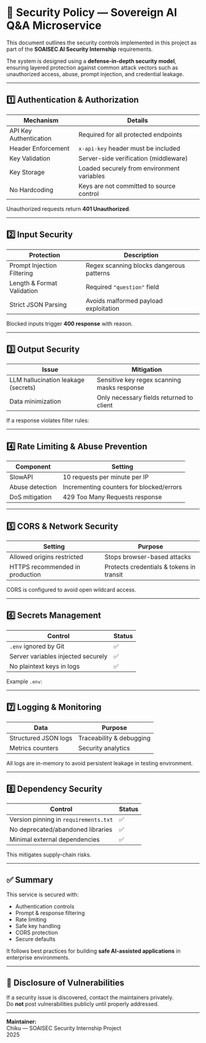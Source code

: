 # 🔐 Security Policy — Sovereign AI Q&A Microservice

This document outlines the security controls implemented in this project as part of the **SOAISEC AI Security Internship** requirements.

The system is designed using a **defense-in-depth security model**, ensuring layered protection against common attack vectors such as unauthorized access, abuse, prompt injection, and credential leakage.

---

## 1️⃣ Authentication & Authorization

| Mechanism | Details |
|----------|---------|
| API Key Authentication | Required for all protected endpoints |
| Header Enforcement | `x-api-key` header must be included |
| Key Validation | Server-side verification (middleware) |
| Key Storage | Loaded securely from environment variables |
| No Hardcoding | Keys are not committed to source control |

Unauthorized requests return **401 Unauthorized**.

---

## 2️⃣ Input Security

| Protection | Description |
|-----------|-------------|
| Prompt Injection Filtering | Regex scanning blocks dangerous patterns |
| Length & Format Validation | Required `"question"` field |
| Strict JSON Parsing | Avoids malformed payload exploitation |

Blocked inputs trigger **400 response** with reason.

---

## 3️⃣ Output Security

| Issue | Mitigation |
|------|------------|
| LLM hallucination leakage (secrets) | Sensitive key regex scanning masks response |
| Data minimization | Only necessary fields returned to client |

If a response violates filter rules:



---

## 4️⃣ Rate Limiting & Abuse Prevention

| Component | Setting |
|----------|---------|
| SlowAPI | 10 requests per minute per IP |
| Abuse detection | Incrementing counters for blocked/errors |
| DoS mitigation | 429 Too Many Requests response |

---

## 5️⃣ CORS & Network Security

| Setting | Purpose |
|--------|---------|
| Allowed origins restricted | Stops browser-based attacks |
| HTTPS recommended in production | Protects credentials & tokens in transit |

CORS is configured to avoid open wildcard access.

---

## 6️⃣ Secrets Management

| Control | Status |
|--------|-------|
| `.env` ignored by Git | ✅ |
| Server variables injected securely | ✅ |
| No plaintext keys in logs | ✅ |

Example `.env`:



---

## 7️⃣ Logging & Monitoring

| Data | Purpose |
|-----|---------|
| Structured JSON logs | Traceability & debugging |
| Metrics counters | Security analytics |

All logs are in-memory to avoid persistent leakage in testing environment.

---

## 8️⃣ Dependency Security

| Control | Status |
|--------|-------|
| Version pinning in `requirements.txt` | ✅ |
| No deprecated/abandoned libraries | ✅ |
| Minimal external dependencies | ✅ |

This mitigates supply-chain risks.

---

## ✅ Summary

This service is secured with:

- Authentication controls  
- Prompt & response filtering  
- Rate limiting  
- Safe key handling  
- CORS protection  
- Secure defaults  

It follows best practices for building **safe AI-assisted applications** in enterprise environments.

---

## 🔄 Disclosure of Vulnerabilities

If a security issue is discovered, contact the maintainers privately.  
Do **not** post vulnerabilities publicly until properly addressed.

---

**Maintainer:**  
Chiku — SOAISEC Security Internship Project  
2025
